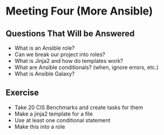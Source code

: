 # Meeting Four (More Ansible)

## Questions That Will be Answered
* What is an Ansible role?
* Can we break our project into roles?
* What is Jinja2 and how do templates work? 
* What are Ansible conditionals? (when, ignore errors, etc.)
* What is Ansible Galaxy?






## Exercise
* Take 20 CIS Benchmarks and create tasks for them
* Make a jinja2 template for a file
* Use at least one conditional statement
* Make this into a role